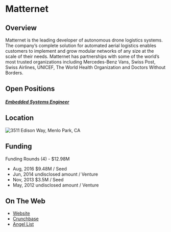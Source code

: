 # Matternet
## Overview
Matternet is the leading developer of autonomous drone logistics systems. The company’s complete solution for automated aerial logistics enables customers to implement and grow modular networks of any size at the scale of their needs. Matternet has partnerships with some of the world’s most trusted organizations including Mercedes-Benz Vans, Swiss Post, Swiss Airlines, UNICEF,  The World Health Organization and Doctors Without Borders.

## Open Positions
##### [Embedded Systems Engineer](https://github.com/the31337/jobs/blob/master/matternet/embedded-systems-engineer.md)

## Location
![3511 Edison Way, Menlo Park, CA](https://maps.googleapis.com/maps/api/staticmap?center=3511+Edison+Way,+Menlo+Park,+CA&zoom=13&scale=false&size=600x300&maptype=roadmap&format=png&visual_refresh=true)

## Funding
Funding Rounds (4) - $12.98M
+ Aug, 2016	$9.48M / Seed
+ Jun, 2014	undisclosed amount / Venture
+ Nov, 2013	$3.5M / Seed
+ May, 2012	undisclosed amount / Venture

## On The Web
+ [Website](https://mttr.net/)
+ [Crunchbase](https://www.crunchbase.com/organization/matternet)
+ [Angel List](https://angel.co/matternet)
